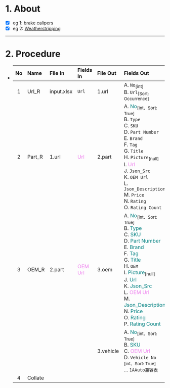 # 1. About

- [x] eg 1: [brake calipers](https://www.1aauto.com/search?q=brake+calipers)
- [x] eg 2: [Weatherstripping](https://www.1aauto.com/weatherstripping/c/12)

- - -

# 2. Procedure

- |No|Name|File In|Fields In|File Out|Fields Out|
  |:-:|:-|:-|:-|:-|:-|
  |1|Url_R|input.xlsx|`Url`|1.url|A. `No`<sub>[int]</sub><br />B. `Url`<sub>[Sort: Occurrence]</sub>|
  |2|Part_R|1.url|<span style="color: violet;">Url</span>|2.part|A. <span style="color: teal;">No</span><sub>[int、Sort: True]</sub><br />B. `Type`<br />C. `SKU`<br />D. `Part Number`<br />E. `Brand`<br />F. `Tag`<br />G. `Title`<br />H. `Picture`<sub>[null]</sub><br />I. <span style="color: violet;">Url</span><br />J. `Json_Src`<br />K. `OEM Url`<br />L. `Json_Description`<br />M. `Price`<br />N. `Rating`<br />O. `Rating Count`|
  |3|OEM_R|2.part|<span style="color: violet;">OEM Url</span>|3.oem|A. <span style="color: teal;">No</span><sub>[int、Sort: True]</sub><br />B. <span style="color: teal;">Type</span><br />C. <span style="color: teal;">SKU</span><br />D. <span style="color: teal;">Part Number</span><br />E. <span style="color: teal;">Brand</span><br />F. <span style="color: teal;">Tag</span><br />G. <span style="color: teal;">Title</span><br />H. `OEM`<br />I. <span style="color: teal;">Picture</span><sub>[null]</sub><br />J. <span style="color: teal;">Url</span><br />K. <span style="color: teal;">Json_Src</span><br />L. <span style="color: violet;">OEM Url</span><br />M. <span style="color: teal;">Json_Description</span><br />N. <span style="color: teal;">Price</span><br />O. <span style="color: teal;">Rating</span><br />P. <span style="color: teal;">Rating Count</span>|
  |||||3.vehicle|A. <span style="color: teal;">No</span><sub>[int、Sort: True]</sub><br />B. <span style="color: teal;">SKU</span><br />C. <span style="color: violet;">OEM Url</span><br />D. `Vehicle No	`<sub>[int、Sort: True]</sub><br />... `1AAuto兼容表`|
  |4|Collate|||||
